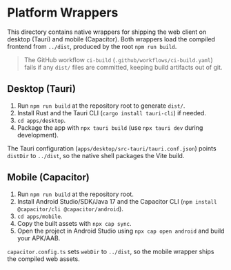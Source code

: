 # Platform Wrappers

This directory contains native wrappers for shipping the web client on desktop (Tauri) and mobile (Capacitor).
Both wrappers load the compiled frontend from `../dist`, produced by the root `npm run build`.

> The GitHub workflow `ci-build` (`.github/workflows/ci-build.yaml`) fails if any `dist/` files are committed, keeping build artifacts out of git.

## Desktop (Tauri)
1. Run `npm run build` at the repository root to generate `dist/`.
2. Install Rust and the Tauri CLI (`cargo install tauri-cli`) if needed.
3. `cd apps/desktop`.
4. Package the app with `npx tauri build` (use `npx tauri dev` during development).

The Tauri configuration (`apps/desktop/src-tauri/tauri.conf.json`) points `distDir` to `../dist`, so the native shell packages the Vite build.

## Mobile (Capacitor)
1. Run `npm run build` at the repository root.
2. Install Android Studio/SDK/Java 17 and the Capacitor CLI (`npm install @capacitor/cli @capacitor/android`).
3. `cd apps/mobile`.
4. Copy the built assets with `npx cap sync`.
5. Open the project in Android Studio using `npx cap open android` and build your APK/AAB.

`capacitor.config.ts` sets `webDir` to `../dist`, so the mobile wrapper ships the compiled web assets.
